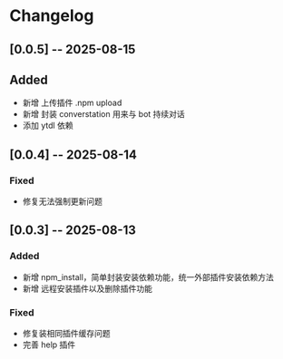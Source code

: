 # Changelog

## [0.0.5] -- 2025-08-15
## Added
- 新增 上传插件 .npm upload <Plugin>
- 新增 封装 converstation 用来与 bot 持续对话
- 添加 ytdl 依赖

## [0.0.4] -- 2025-08-14
### Fixed
- 修复无法强制更新问题

## [0.0.3] -- 2025-08-13
### Added
- 新增 npm_install，简单封装安装依赖功能，统一外部插件安装依赖方法
- 新增 远程安装插件以及删除插件功能

### Fixed
- 修复装相同插件缓存问题
- 完善 help 插件
